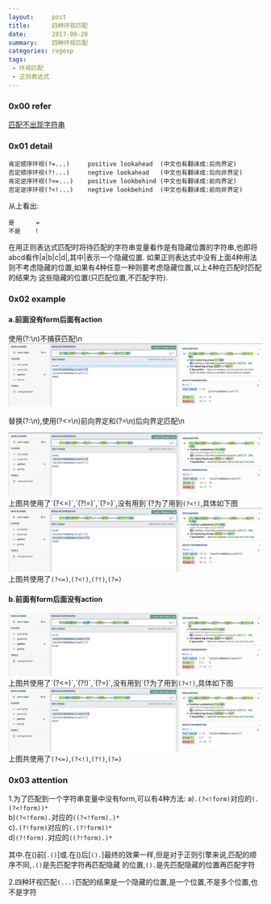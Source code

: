 ```yaml
---
layout:     post
title:      四种环视匹配
date:       2017-09-28
summary:    四种环视匹配
categories: regexp
tags:
 - 环视匹配
 - 正则表达式
---
```



### 0x00 refer

[匹配不出现字符串][1]

### 0x01 detail

```
肯定顺序环视(?=...)     positive lookahead  (中文也有翻译成:后向界定)
否定顺序环视(?!...)     negtive lookahead   (中文也有翻译成:后向非界定)
肯定逆序环视(?<=...)    positive lookbehind (中文也有翻译成:前向界定)
否定逆序环视(?<!...)    negtive lookbehind  (中文也有翻译成:前向非界定)
```

从上看出:

```
是      =
不是    !
```

在用正则表达式匹配时将待匹配的字符串变量看作是有隐藏位置的字符串,也即将abcd看作|a|b|c|d|,其中|表示一个隐藏位置.
如果正则表达式中没有上面4种用法则不考虑隐藏的位置,如果有4种任意一种则要考虑隐藏位置,以上4种在匹配时匹配的结果为
这些隐藏的位置(只匹配位置,不匹配字符).

### 0x02 example

#### a.前面没有form后面有action

使用(?:\n)不捕获匹配\n
<img src="https://raw.githubusercontent.com/3xp10it/pic/master/reg1.png">

替换(?:\n),使用(?<=\n)前向界定和(?=\n)后向界定匹配\n

<img src="https://raw.githubusercontent.com/3xp10it/pic/master/reg2.png">
上图共使用了`(?<=)`,`(?!=)`,`(?=)`,没有用到`(?<!)`

为了用到`(?<!)`,具体如下图
<img src="https://raw.githubusercontent.com/3xp10it/pic/master/reg3.png">
上图共使用了`(?<=)`,`(?<!)`,`(?!)`,`(?=)`

#### b.前面有form后面没有action

<img src="https://raw.githubusercontent.com/3xp10it/pic/master/reg4.png">
上图共使用了`(?<=)`,`(?!)`,`(?=)`,没有用到`(?<!)`

为了用到`(?<!)`,具体如下图
<img src="https://raw.githubusercontent.com/3xp10it/pic/master/reg5.png">
上图共使用了`(?<=)`,`(?<!)`,`(?!)`,`(?=)`

### 0x03 attention

1.为了匹配到一个字符串变量中没有form,可以有4种方法:
a)`.(?<!form)`对应的`(.(?<!form))*`  
b)`(?<!form).`对应的`((?<!form).)*`  
c)`.(?!form)`对应的`(.(?!form))*`  
d)`(?!form).`对应的`((?!form).)*`  

其中.在()前[`.()`]或.在()后[`().`]最终的效果一样,但是对于正则引擎来说,匹配的顺序不同,`.()`是先匹配字符再匹配隐藏
的位置,`().`是先匹配隐藏的位置再匹配字符

2.四种环视匹配`(...)`匹配的结果是一个隐藏的位置,是一个位置,不是多个位置,也不是字符

[1]: http://www.jb51.net/article/52491.htm
